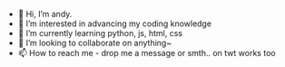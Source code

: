 - 👋 Hi, I’m andy.
- 👀 I’m interested in advancing my coding knowledge
- 🌱 I’m currently learning python, js, html, css
- 💞️ I’m looking to collaborate on anything~
- 📫 How to reach me - drop me a message or smth.. on twt works too

